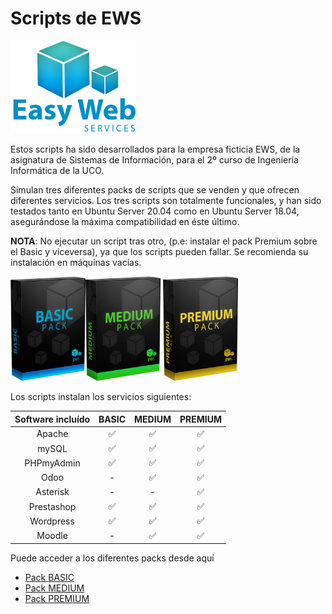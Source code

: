 # Scripts de EWS

<img src="assets/logo.png" width="200"/>

Estos scripts ha sido desarrollados para la empresa ficticia EWS, de la asignatura de Sistemas de Información, para el 2º curso de Ingeniería Informática de la UCO.

Simulan tres diferentes packs de scripts que se venden y que ofrecen diferentes servicios. Los tres scripts son totalmente funcionales, y han sido testados tanto en Ubuntu Server 20.04 como en Ubuntu Server 18.04, asegurándose la máxima compatibilidad en éste último.

**NOTA**: No ejecutar un script tras otro, (p.e: instalar el pack Premium sobre el Basic y viceversa), ya que los scripts pueden fallar. Se recomienda su instalación en máquinas vacías.


<img src="assets/BASIC.png" width="120"/><img src="assets/MEDIUM.png" width="120"/> <img src="assets/PREMIUM.png" width="120"/>

Los scripts instalan los servicios siguientes:


|   Software incluído     |        BASIC       |       MEDIUM       |   PREMIUM          |
|:-----------------------:|:------------------:|:------------------:|:------------------:|
| Apache                  | :white_check_mark: | :white_check_mark: | :white_check_mark: | 
| mySQL                   | :white_check_mark: | :white_check_mark: | :white_check_mark: | 
| PHPmyAdmin              | :white_check_mark: | :white_check_mark: | :white_check_mark: |
| Odoo                    |          -         | :white_check_mark: | :white_check_mark: | 
| Asterisk                |          -         |         -          | :white_check_mark: | 
| Prestashop              | :white_check_mark: | :white_check_mark: | :white_check_mark: | 
| Wordpress               | :white_check_mark: | :white_check_mark: | :white_check_mark: | 
| Moodle                  |          -         | :white_check_mark: | :white_check_mark: | 


Puede acceder a los diferentes packs desde aquí
- [Pack BASIC][BASIC]
- [Pack MEDIUM][MEDIUM]
- [Pack PREMIUM][PREMIUM]

[BASIC]: /BASIC
[MEDIUM]: /MEDIUM
[PREMIUM]: /PREMIUM
